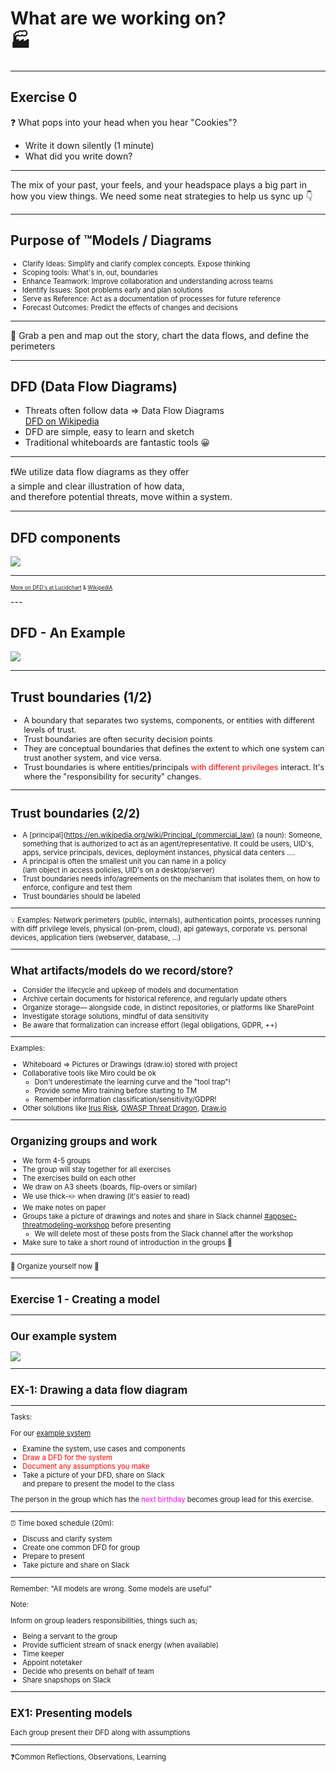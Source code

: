 <!-- markdownlint-disable MD033 -->

# What are we working on? </br>🏭

---

## Exercise 0

❓ What pops into your head when you hear "Cookies"? <!-- .element: class="fragment" data-fragment-index="1" -->

- Write it down silently (1 minute) <!-- .element: class="fragment" data-fragment-index="1" -->
- What did you write down? <!-- .element: class="fragment" data-fragment-index="2" -->

<hr>

The mix of your past, your feels, and your headspace plays a big part in how you view things. We need some neat strategies to help us sync up 👇 <!-- .element: class="fragment" data-fragment-index="3" -->

---

## Purpose of ™️Models / Diagrams

<div style="font-size:0.8em">

- Clarify Ideas: Simplify and clarify complex concepts. Expose thinking<!-- .element: class="fragment" data-fragment-index="1" -->
- Scoping tools: What's in, out, boundaries<!-- .element: class="fragment" data-fragment-index="2" -->
- Enhance Teamwork: Improve collaboration and understanding across teams<!-- .element: class="fragment" data-fragment-index="3" -->
- Identify Issues: Spot problems early and plan solutions<!-- .element: class="fragment" data-fragment-index="4" -->
- Serve as Reference: Act as a documentation of processes for future reference<!-- .element: class="fragment" data-fragment-index="5" -->
- Forecast Outcomes: Predict the effects of changes and decisions<!-- .element: class="fragment" data-fragment-index="6" -->

</div>

<hr>

🏁 Grab a pen and map out the story, chart the data flows, and define the perimeters<!-- .element: class="fragment" data-fragment-index="7" -->

---

## DFD (Data Flow Diagrams)

- Threats often follow data => Data Flow Diagrams </br>[DFD on Wikipedia](https://en.wikipedia.org/wiki/Data-flow_diagram)
- DFD are simple, easy to learn and sketch
- Traditional whiteboards are fantastic tools 😀

<hr>

❗️We utilize data flow diagrams as they offer </br>a simple and clear illustration of how data,</br> and therefore potential threats, move within a system.

---

## DFD components

<img src="./content/images/dfd.png">

<hr>

<div style="font-size:0.6em">

[More on DFD's at Lucidchart](https://www.lucidchart.com/pages/data-flow-diagram) & [WikipediA](https://en.wikipedia.org/wiki/Data-flow_diagram)

</div>
---

## DFD - An Example

<img src="./content/images/dfd-example.png">

---

## Trust boundaries (1/2)

<div style="font-size:0.9em">

- A boundary that separates two systems, components, or entities with different levels of trust.<!-- .element: class="fragment" data-fragment-index="1" -->  
- Trust boundaries are often security decision points<!-- .element: class="fragment" data-fragment-index="2" -->
- They are conceptual boundaries that defines the extent to which one system can trust another system, and vice versa.<!-- .element: class="fragment" data-fragment-index="3" -->
- Trust boundaries is where entities/principals<!-- .element: class="fragment" data-fragment-index="4" --> <a style="color:red">with different privileges</a> interact. It's where the "responsibility for security" changes.<!-- .element: class="fragment" data-fragment-index="4" -->

---

## Trust boundaries (2/2)

<div style="font-size:0.9em">

- A<!-- .element: class="fragment" data-fragment-index="4" --> [principal](https://en.wikipedia.org/wiki/Principal_(commercial_law)<!-- .element: class="fragment" data-fragment-index="2" --> (a noun): Someone, something that is authorized to act as an agent/representative. It could be users, UID's, apps, service principals, devices, deployment instances, physical data centers .... <!-- .element: class="fragment" data-fragment-index="4" -->
- A principal is often the smallest unit you can name in a policy</br> (iam object in access policies, UID's on a desktop/server) <!-- .element: class="fragment" data-fragment-index="4" -->
- Trust boundaries needs info/agreements on the mechanism that isolates them, on how to enforce, configure and test them <!-- .element: class="fragment" data-fragment-index="5" -->
- Trust boundaries should be labeled <!-- .element: class="fragment" data-fragment-index="6" -->

<hr>

💡 Examples: Network perimeters (public, internals), authentication points, processes running with diff privilege levels, physical (on-prem, cloud), api gateways, corporate vs. personal devices, application tiers (webserver, database, ...) <!-- .element: class="fragment" data-fragment-index="7" -->


---

## What artifacts/models do we record/store?

<div><!-- .element: style="font-size:0.7em"-->

- Consider the lifecycle and upkeep of models and documentation<!-- .element: class="fragment" data-fragment-index="1" -->
- Archive certain documents for historical reference, and regularly update others<!-- .element: class="fragment" data-fragment-index="2" -->
- Organize storage— alongside code, in distinct repositories, or platforms like SharePoint<!-- .element: class="fragment" data-fragment-index="3" -->
- Investigate storage solutions, mindful of data sensitivity<!-- .element: class="fragment" data-fragment-index="4" -->
- Be aware that formalization can increase effort (legal obligations, GDPR, ++)<!-- .element: class="fragment" data-fragment-index="5" -->
  
<hr>

Examples:<!-- .element: class="fragment" data-fragment-index="6" -->

- Whiteboard => Pictures or Drawings (draw.io) stored with project<!-- .element: class="fragment" data-fragment-index="7" -->
- Collaborative tools like Miro could be ok<!-- .element: class="fragment" data-fragment-index="8" -->
  - Don't underestimate the learning curve and the "tool trap"!
  - Provide some Miro training before starting to TM
  - Remember information classification/sensitivity/GDPR!
- Other solutions like<!-- .element: class="fragment" data-fragment-index="9" --> [Irus Risk](https://www.iriusrisk.com/)<!-- .element: class="fragment" data-fragment-index="9" -->, [OWASP Threat Dragon](https://owasp.org/www-project-threat-dragon/)<!-- .element: class="fragment" data-fragment-index="9" -->, [Draw.io](https://draw.io)<!-- .element: class="fragment" data-fragment-index="9" -->

</div>

---

## Organizing groups and work

<div><!-- .element: style="font-size:0.9em"-->

- We form 4-5 groups
- The group will stay together for all exercises
- The exercises build on each other
- We draw on A3 sheets (boards, flip-overs or similar)
- We use thick-✏️ when drawing (it's easier to read) 
- We make notes on paper
- Groups take a picture of drawings and notes and share in Slack channel [#appsec-threatmodeling-workshop](https://equinor.slack.com/archives/C046T5B84P4) before presenting
  - We will delete most of these posts from the Slack channel after the workshop
- Make sure to take a short round of introduction in the groups 🤝

<hr>

🎪 Organize yourself now 🎪<!-- .element: class="fragment" data-fragment-index="1" -->

</div>

---

## Exercise 1 - Creating a model

---

## Our example system

<img src="./content/images/tm-example-system.png">

---

## EX-1: Drawing a data flow diagram

<div><!-- .element: style="font-size:0.6em;text-align:left"-->

<hr>

Tasks:

For our [example system](content/images/tm-example-system.png)

- Examine the system, use cases and components
- <a style="color:red">Draw a DFD for the system</a>
- <a style="color:red">Document any assumptions you make</a>
- Take a picture of your DFD, share on Slack </br>and prepare to present the model to the class

The person in the group which has the  <a style="color:magenta">next birthday</a> becomes group lead for this exercise.

<hr>

⏰ Time boxed schedule (20m):

- Discuss and clarify system
- Create one common DFD for group
- Prepare to present
- Take picture and share on Slack

<hr>

Remember: "All models are wrong. Some models are useful"

</div>

Note:

Inform on group leaders responsibilities, things such as;
- Being a servant to the group
- Provide sufficient stream of snack energy (when available)
- Time keeper
- Appoint notetaker
- Decide who presents on behalf of team
- Share snapshops on Slack

---

## EX1: Presenting models

Each group present their DFD along with assumptions

<hr>

❓Common Reflections, Observations, Learning
